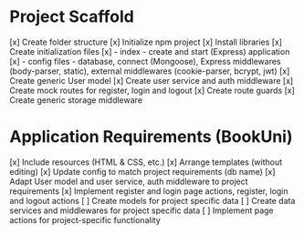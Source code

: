 # Project Scaffold

[x] Create folder structure
[x] Initialize npm project
[x] Install libraries
[x] Create initialization files
[x] - index - create and start (Express) application
[x] - config files - database, connect (Mongoose), Express middlewares (body-parser, static), external middlewares (cookie-parser, bcrypt, jwt)
[x] Create generic User model
[x] Create user service and auth middleware
[x] Create mock routes for register, login and logout
[x] Create route guards
[x] Create generic storage middleware

# Application Requirements (BookUni)

[x] Include resources (HTML & CSS, etc.)
[x] Arrange templates (without editing)
[x] Update config to match project requirements (db name)
[x] Adapt User model and user service, auth middleware to project requirements
[x] Implement register and login page actions, register, login and logout actions
[ ] Create models for project specific data
[ ] Create data services and middlewares for project specific data
[ ] Implement page actions for project-specific functionality
